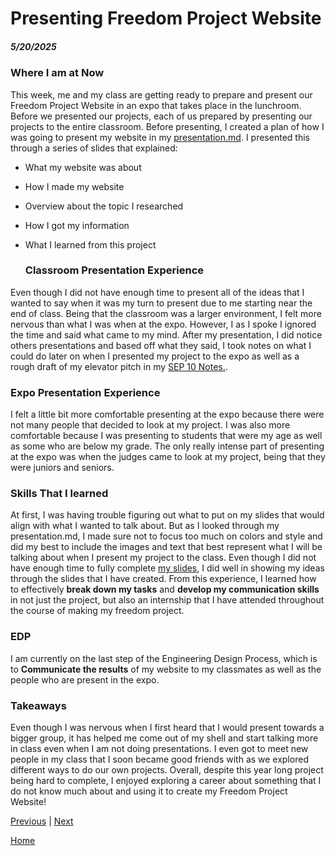 # Presenting Freedom Project Website
##### 5/20/2025

### Where I am at Now
This week, me and my class are getting ready to prepare and present our Freedom Project Website in an expo that takes place in the lunchroom. Before we presented our projects, each of us prepared by presenting our projects to the entire classroom. Before presenting, I created a plan of how I was going to present my website in my <a href="https://github.com/albertog3410/sep10-freedom-project/blob/main/prep/presentation.md">presentation.md</a>. I presented this through a series of slides that explained:

* What my website was about
* How I made my website
* Overview about the topic I researched
* How I got my information
* What I learned from this project




  ### Classroom Presentation Experience
Even though I did not have enough time to present all of the ideas that I wanted to say when it was my turn to present due to me starting near the end of class. Being that the classroom was a larger environment, I felt more nervous than what I was when at the expo. However, I as I spoke I ignored the time and said what came to my mind. After my presentation, I did notice others presentations and based off what they said, I took notes on what I could do later on when I presented my project to the expo as well as a rough draft of my elevator pitch in my <a href="https://docs.google.com/document/d/1A2XHHZMAQzeLSCWgqWkjUZEGnJgxERoBWS8t-Opy4gI/edit?tab=t.0">SEP 10 Notes.</a>. 
  
### Expo Presentation Experience 
I felt a little bit more comfortable presenting at the expo because there were not many people that decided to look at my project. I was also more comfortable because I was presenting to students that were my age as well as some who are below my grade. The only really intense part of presenting at the expo was when the judges came to look at my project, being that they were juniors and seniors.


### Skills That I learned 
At first, I was having trouble figuring out what to put on my slides that would align with what I wanted to talk about. But as I looked through my presentation.md, I made sure not to focus too much on colors and style and did my best to include the images and text that best represent what I will be talking about when I present my project to the class. Even though I did not have enough time to fully complete <a href="https://docs.google.com/presentation/d/1k4kwkzc9YKW5hxpw8--_Bp2bct3xF3-JllOVe0DIR84/edit?slide=id.g358e36cd9e1_0_6#slide=id.g358e36cd9e1_0_6">my slides</a>, I did well in showing my ideas through the slides that I have created. From this experience, I learned how to effectively <strong> break down my tasks</strong> and <strong>develop my communication skills</strong> in not just the project, but also an internship that I have attended throughout the course of making my freedom project. 




### EDP 
I am currently on the last step of the Engineering Design Process, which is to <strong>Communicate the results</strong> of my website to my classmates as well as the people who are present in the expo.

### Takeaways
Even though I was nervous when I first heard that I would present towards a bigger group, it has helped me come out of my shell and start talking more in class even when I am not doing presentations. I even got to meet new people in my class that I soon became good friends with as we explored different ways to do our own projects. Overall, despite this year long project being hard to complete, I enjoyed exploring a career about something that I do not know much about and using it to create my Freedom Project Website!






[Previous](entry06.md) | [Next](entry08.md)

[Home](../README.md)
